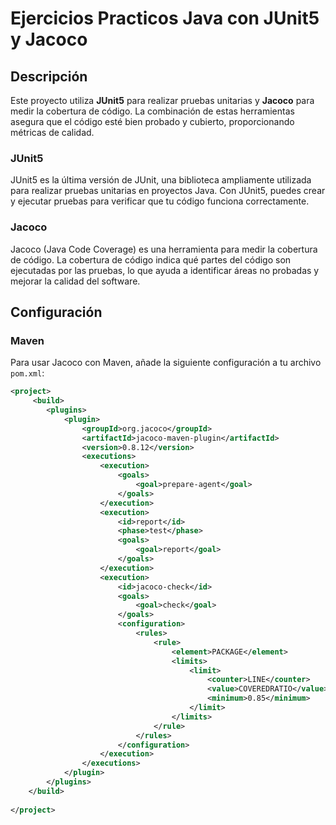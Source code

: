 # Ejercicios Practicos Java con JUnit5 y Jacoco

## Descripción

Este proyecto utiliza **JUnit5** para realizar pruebas unitarias y **Jacoco** para medir la cobertura de código. La combinación de estas herramientas asegura que el código esté bien probado y cubierto, proporcionando métricas de calidad.

### JUnit5

JUnit5 es la última versión de JUnit, una biblioteca ampliamente utilizada para realizar pruebas unitarias en proyectos Java. Con JUnit5, puedes crear y ejecutar pruebas para verificar que tu código funciona correctamente.

### Jacoco

Jacoco (Java Code Coverage) es una herramienta para medir la cobertura de código. La cobertura de código indica qué partes del código son ejecutadas por las pruebas, lo que ayuda a identificar áreas no probadas y mejorar la calidad del software.

## Configuración

### Maven

Para usar Jacoco con Maven, añade la siguiente configuración a tu archivo `pom.xml`:

```xml
<project>
     <build>
        <plugins>
            <plugin>
                <groupId>org.jacoco</groupId>
                <artifactId>jacoco-maven-plugin</artifactId>
                <version>0.8.12</version>
                <executions>
                    <execution>
                        <goals>
                            <goal>prepare-agent</goal>
                        </goals>
                    </execution>
                    <execution>
                        <id>report</id>
                        <phase>test</phase>
                        <goals>
                            <goal>report</goal>
                        </goals>
                    </execution>
                    <execution>
                        <id>jacoco-check</id>
                        <goals>
                            <goal>check</goal>
                        </goals>
                        <configuration>
                            <rules>
                                <rule>
                                    <element>PACKAGE</element>
                                    <limits>
                                        <limit>
                                            <counter>LINE</counter>
                                            <value>COVEREDRATIO</value>
                                            <minimum>0.85</minimum>
                                        </limit>
                                    </limits>
                                </rule>
                            </rules>
                        </configuration>
                    </execution>
                </executions>
            </plugin>
        </plugins>
    </build>
    
</project>
